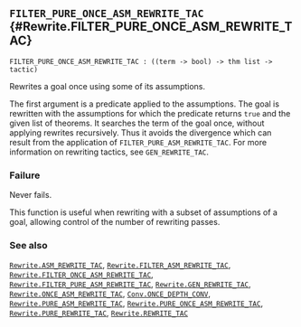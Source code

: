 ## `FILTER_PURE_ONCE_ASM_REWRITE_TAC` {#Rewrite.FILTER_PURE_ONCE_ASM_REWRITE_TAC}


```
FILTER_PURE_ONCE_ASM_REWRITE_TAC : ((term -> bool) -> thm list -> tactic)
```



Rewrites a goal once using some of its assumptions.


The first argument is a predicate applied to the assumptions. The goal is
rewritten with the assumptions for which the predicate returns `true` and the
given list of theorems. It searches the term of the goal once, without
applying rewrites recursively. Thus it avoids the divergence which can result
from the application of `FILTER_PURE_ASM_REWRITE_TAC`. For more information
on rewriting tactics, see `GEN_REWRITE_TAC`.

### Failure

Never fails.


This function is useful when rewriting with a subset of assumptions of
a goal, allowing control of the number of rewriting passes.

### See also

[`Rewrite.ASM_REWRITE_TAC`](#Rewrite.ASM_REWRITE_TAC), [`Rewrite.FILTER_ASM_REWRITE_TAC`](#Rewrite.FILTER_ASM_REWRITE_TAC), [`Rewrite.FILTER_ONCE_ASM_REWRITE_TAC`](#Rewrite.FILTER_ONCE_ASM_REWRITE_TAC), [`Rewrite.FILTER_PURE_ASM_REWRITE_TAC`](#Rewrite.FILTER_PURE_ASM_REWRITE_TAC), [`Rewrite.GEN_REWRITE_TAC`](#Rewrite.GEN_REWRITE_TAC), [`Rewrite.ONCE_ASM_REWRITE_TAC`](#Rewrite.ONCE_ASM_REWRITE_TAC), [`Conv.ONCE_DEPTH_CONV`](#Conv.ONCE_DEPTH_CONV), [`Rewrite.PURE_ASM_REWRITE_TAC`](#Rewrite.PURE_ASM_REWRITE_TAC), [`Rewrite.PURE_ONCE_ASM_REWRITE_TAC`](#Rewrite.PURE_ONCE_ASM_REWRITE_TAC), [`Rewrite.PURE_REWRITE_TAC`](#Rewrite.PURE_REWRITE_TAC), [`Rewrite.REWRITE_TAC`](#Rewrite.REWRITE_TAC)


